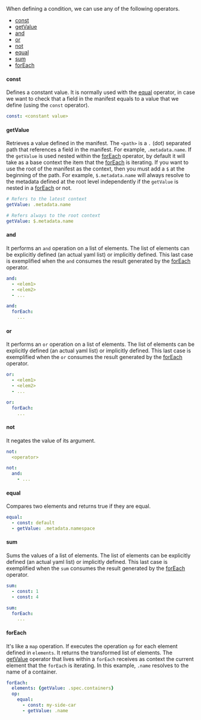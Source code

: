 When defining a condition, we can use any of the following operators.

- [const](#const)
- [getValue](#getvalue)
- [and](#and)
- [or](#or)
- [not](#not)
- [equal](#equal)
- [sum](#sum)
- [forEach](#foreach)

#### const

Defines a constant value. It is normally used with the [equal](#equal) operator, in case we want to check that a field in the manifest equals to a value that we define (using the `const` operator).

```yaml
const: <constant value>
```

#### getValue

Retrieves a value defined in the manifest. The `<path>` is a `.` (dot) separated path that references a field in the manifest. For example, `.metadata.name`. If the `getValue` is used nested within the [forEach](#foreach) operator, by default it will take as a base context the item that the [forEach](#foreach) is iterating. If you want to use the root of the manifest as the context, then you must add a `$` at the beginning of the path. For example, `$.metadata.name` will always resolve to the metadata defined at the root level independently if the `getValue` is nested in a [forEach](#foreach) or not.

```yaml
# Refers to the latest context
getValue: .metadata.name

# Refers always to the root context
getValue: $.metadata.name
```

#### and

It performs an `and` operation on a list of elements. The list of elements can be explicitly defined (an actual yaml list) or implicitly defined. This last case is exemplified when the `and` consumes the result generated by the [forEach](#foreach) operator.

```yaml
and:
  - <elem1>
  - <elem2>
  - ...

and:
  forEach:
    ...
```

#### or

It performs an `or` operation on a list of elements. The list of elements can be explicitly defined (an actual yaml list) or implicitly defined. This last case is exemplified when the `or` consumes the result generated by the [forEach](#foreach) operator.

```yaml
or:
  - <elem1>
  - <elem2>
  - ...

or:
  forEach:
    ...
```

#### not

It negates the value of its argument.

```yaml
not:
  <operator>

not:
  and:
    - ...
```

#### equal

Compares two elements and returns true if they are equal.

```yaml
equal:
  - const: default
  - getValue: .metadata.namespace
```

#### sum

Sums the values of a list of elements. The list of elements can be explicitly defined (an actual yaml list) or implicitly defined. This last case is exemplified when the `sum` consumes the result generated by the [forEach](#foreach) operator.

```yaml
sum:
  - const: 1
  - const: 4

sum:
  forEach:
    ...
```

#### forEach

It's like a `map` operation. If executes the operation `op` for each element defined in `elements`. It returns the transformed list of elements. The [getValue](#getvalue) operator that lives within a `forEach` receives as context the current element that the `forEach` is iterating. In this example, `.name` resolves to the name of a container.

```yaml
forEach:
  elements: {getValue: .spec.containers}
  op:
    equal:
      - const: my-side-car
      - getValue: .name
```
